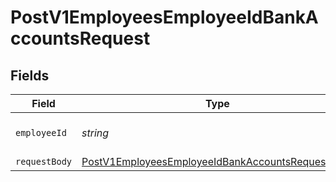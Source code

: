 # PostV1EmployeesEmployeeIdBankAccountsRequest


## Fields

| Field                                                                                                                           | Type                                                                                                                            | Required                                                                                                                        | Description                                                                                                                     |
| ------------------------------------------------------------------------------------------------------------------------------- | ------------------------------------------------------------------------------------------------------------------------------- | ------------------------------------------------------------------------------------------------------------------------------- | ------------------------------------------------------------------------------------------------------------------------------- |
| `employeeId`                                                                                                                    | *string*                                                                                                                        | :heavy_check_mark:                                                                                                              | The UUID of the employee                                                                                                        |
| `requestBody`                                                                                                                   | [PostV1EmployeesEmployeeIdBankAccountsRequestBody](../../models/operations/postv1employeesemployeeidbankaccountsrequestbody.md) | :heavy_minus_sign:                                                                                                              | N/A                                                                                                                             |